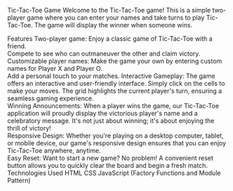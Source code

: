Tic-Tac-Toe Game
Welcome to the Tic-Tac-Toe game! This is a simple two-player game where you can enter your names and take turns to play Tic-Tac-Toe. The game will display the winner when someone wins.

Features
Two-player game: Enjoy a classic game of Tic-Tac-Toe with a friend.
<br/>
Compete to see who can outmaneuver the other and claim victory.
<br/>
Customizable player names: Make the game your own by entering custom names for Player X and Player O. 
<br/>Add a personal touch to your matches.
Interactive Gameplay: The game offers an interactive and user-friendly interface. Simply click on the cells to make your moves. The grid highlights the current player's turn, ensuring a seamless gaming experience.
<br/>
Winning Announcements: When a player wins the game, our Tic-Tac-Toe application will proudly display the victorious player's name and a celebratory message. It's not just about winning; it's about enjoying the thrill of victory!
<br/>
Responsive Design: Whether you're playing on a desktop computer, tablet, or mobile device, our game's responsive design ensures that you can enjoy Tic-Tac-Toe anywhere, anytime.
<br/>
Easy Reset: Want to start a new game? No problem! A convenient reset button allows you to quickly clear the board and begin a fresh match.
<br/>
Technologies Used
HTML
CSS
JavaScript (Factory Functions and Module Pattern)
